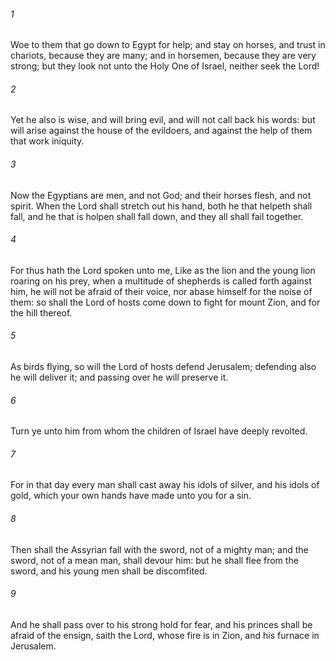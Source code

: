 ###### 1
Woe to them that go down to Egypt for help; and stay on horses, and trust in chariots, because they are many; and in horsemen, because they are very strong; but they look not unto the Holy One of Israel, neither seek the Lord!

###### 2
Yet he also is wise, and will bring evil, and will not call back his words: but will arise against the house of the evildoers, and against the help of them that work iniquity.

###### 3
Now the Egyptians are men, and not God; and their horses flesh, and not spirit. When the Lord shall stretch out his hand, both he that helpeth shall fall, and he that is holpen shall fall down, and they all shall fail together.

###### 4
For thus hath the Lord spoken unto me, Like as the lion and the young lion roaring on his prey, when a multitude of shepherds is called forth against him, he will not be afraid of their voice, nor abase himself for the noise of them: so shall the Lord of hosts come down to fight for mount Zion, and for the hill thereof.

###### 5
As birds flying, so will the Lord of hosts defend Jerusalem; defending also he will deliver it; and passing over he will preserve it.

###### 6
Turn ye unto him from whom the children of Israel have deeply revolted.

###### 7
For in that day every man shall cast away his idols of silver, and his idols of gold, which your own hands have made unto you for a sin.

###### 8
Then shall the Assyrian fall with the sword, not of a mighty man; and the sword, not of a mean man, shall devour him: but he shall flee from the sword, and his young men shall be discomfited.

###### 9
And he shall pass over to his strong hold for fear, and his princes shall be afraid of the ensign, saith the Lord, whose fire is in Zion, and his furnace in Jerusalem.

